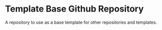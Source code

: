 # Template Base Github Repository

A repository to use as a base template for other repositories and templates.
